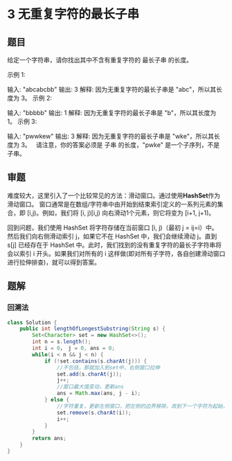 # 3 无重复字符的最长子串

## 题目
给定一个字符串，请你找出其中不含有重复字符的 最长子串 的长度。

示例 1:

输入: "abcabcbb"
输出: 3 
解释: 因为无重复字符的最长子串是 "abc"，所以其长度为 3。
示例 2:

输入: "bbbbb"
输出: 1
解释: 因为无重复字符的最长子串是 "b"，所以其长度为 1。
示例 3:

输入: "pwwkew"
输出: 3
解释: 因为无重复字符的最长子串是 "wke"，所以其长度为 3。
     请注意，你的答案必须是 子串 的长度，"pwke" 是一个子序列，不是子串。

## 审题
难度较大，这里引入了一个比较常见的方法：滑动窗口。通过使用**HashSet**作为滑动窗口。
窗口通常是在数组/字符串中由开始到结束索引定义的一系列元素的集合，即 [i,j)。例如，我们将 [i, j)[i,j) 向右滑动1个元素，则它将变为 [i+1, j+1)。

回到问题，我们使用 HashSet 将字符存储在当前窗口 [i, j)（最初 j = ij=i）中。 然后我们向右侧滑动索引 j，如果它不在 HashSet 中，我们会继续滑动 j。直到 s[j] 已经存在于 HashSet 中。此时，我们找到的没有重复字符的最长子字符串将会以索引 i 开头。如果我们对所有的 i 这样做(即对所有子字符，各自创建滑动窗口进行拉伸排查)，就可以得到答案。
## 题解

### 回溯法
```java
class Solution {
    public int lengthOfLongestSubstring(String s) {
        Set<Character> set = new HashSet<>();
        int n = s.length();
        int i = 0， j = 0, ans = 0;
        while(i < n && j < n) {
            if (!set.contains(s.charAt(j))) {
				//不包括，那就加入到set中，右侧窗口拉伸
                set.add(s.charAt(j));
                j++;
				//窗口最大值变动，更新ans
                ans = Math.max(ans, j - i);
            } else {
				//字符重复，更新左侧窗口，把左侧的边界移除，改到下一个字符为起始，i++
                set.remove(s.charAt(i));
                i++;
            }
        }
        return ans;
    }
}
```
